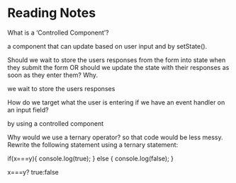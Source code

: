 # Reading Notes
What is a ‘Controlled Component’?

a component that can update based on user input and by setState().

Should we wait to store the users responses from the form into state when they submit the form OR should we update the state with their responses as soon as they enter them? Why.

we wait to store the users responses 

How do we target what the user is entering if we have an event handler on an input field?

by using a controlled component

Why would we use a ternary operator?
 so that code would be less messy.
Rewrite the following statement using a ternary statement:

if(x===y){
  console.log(true);
} else {
  console.log(false);
}

x===y? true:false
